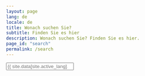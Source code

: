 ```yaml
---
layout: page
lang: de
locale: de
title: Wonach suchen Sie?
subtitle: Finden Sie es hier
description: Wonach suchen Sie? Finden Sie es hier.
page_id: "search"
permalink: /search
---
```


<div class="field has-addons">
    <div class="control is-expanded">
        <input type="search" id="search-input" placeholder="{{ site.data[site.active_lang].strings.search_search-input_placeholder_ready }}" class="input is-large">
    </div>
</div>

<div id="search-results" class="content">
</div>


<script>
    (function() {
        const flexsearchBaseUrl = "https://cdn.jsdelivr.net/gh/nextapps-de/flexsearch@0.8/dist/flexsearch.bundle.min.js";
        const languagePackBaseUrl = "https://cdn.jsdelivr.net/gh/nextapps-de/flexsearch@0.8/dist/lang/";
        
        const allSearchFields = ["document", "section", "content", "url", "date", "category", "tags"];

        const searchInput = document.getElementById('search-input');
        const searchResultsContainer = document.getElementById('search-results');

        // Set initial placeholder and disable the input
        searchInput.placeholder = "{{ site.data[site.active_lang].strings.search_search-input_placeholder_loading }}";
        searchInput.disabled = true;

        const indexes = {};

        // Get the languages string from the custom meta tag
        const languagesMeta = document.querySelector('meta[name="site-languages"]');
        const languages = {};

        if (languagesMeta) {
            const languageCodes = languagesMeta.content.toLowerCase().split(',');
            languageCodes.forEach(code => {
                const trimmedCode = code.trim();
                // Check for the English language code
                if (trimmedCode === 'en') {
                    languages[trimmedCode] = '/search.json';
                } else {
                    languages[trimmedCode] = `/${trimmedCode}/search.json`;
                }
            });
        }

        const currentLang = document.documentElement.lang || Object.keys(languages)[0] || 'en';

        function createIndex(lang, languagePack) {
            return new FlexSearch.Document({
                document: {
                    id: "url",
                    index: allSearchFields,
                    store: allSearchFields
                },
                tokenize: "full",
                encoder: languagePack || FlexSearch.Charset.LatinSoundex,
                cache: true,
                context: true,
                lang: lang
            });
        }

        // Debounce function specifically for the _paq tracking
        function debounce(func, delay) {
            let timeoutId;
            return function(...args) {
                clearTimeout(timeoutId);
                timeoutId = setTimeout(() => {
                    func.apply(this, args);
                }, delay);
            };
        }

        const debouncedTrackSearch = debounce(function() {
            if (typeof _paq !== 'undefined') {
                const query = searchInput.value.trim();
                const resultsCount = searchResultsContainer.querySelectorAll('li').length;
                _paq.push(['trackSiteSearch', query, false, resultsCount]);
            }
        }, 2000); // 2000ms delay for _paq

        async function loadScript(url) {
            return new Promise((resolve, reject) => {
                const script = document.createElement('script');
                script.src = url;
                script.onload = () => resolve();
                script.onerror = () => reject(new Error(`Failed to load script: ${url}`));
                document.head.appendChild(script);
            });
        }

        async function initializeSearch() {
            try {
                // 1. Load the main FlexSearch library.
                await loadScript(flexsearchBaseUrl);

                // 2. Loop through language codes to load language packs and search.json.
                for (const lang of Object.keys(languages)) {
                    try {
                        let languagePack = null;
                        if (lang !== 'en') {
                            // Await the script load before accessing FlexSearch.lang.
                            await loadScript(`${languagePackBaseUrl}${lang}.min.js`);
                            languagePack = FlexSearch.lang[lang] || FlexSearch.Charset.LatinSoundex;
                        }

                        const response = await fetch(languages[lang]);
                        if (!response.ok) {
                            throw new Error(`HTTP error! status: ${response.status}`);
                        }
                        const data = await response.json();

                        const index = createIndex(lang, languagePack);
                        data.forEach(item => {
                            if (item.url) {
                                index.add(item);
                            } else {
                                console.warn(`Item missing URL in ${languages[lang]}, skipping for FlexSearch index:`, item);
                            }
                        });
                        indexes[lang] = index;
                    } catch (error) {
                        console.error(`Error loading data for language "${lang}":`, error);
                        delete languages[lang];
                    }
                }

                if (Object.keys(indexes).length > 0) {
                    searchInput.placeholder = "{{ site.data[site.active_lang].strings.search_search-input_placeholder_ready }}";
                    searchInput.disabled = false;
                    searchInput.addEventListener('input', () => {
                        const query = searchInput.value.trim();
                        if (query.length > 0) {
                            performSearch();
                            debouncedTrackSearch();
                        } else {
                            searchResultsContainer.innerHTML = '';
                        }
                    });
                } else {
                    searchInput.placeholder = "{{ site.data[site.active_lang].strings.search_search-input_placeholder_error }}";
                    searchInput.disabled = true;
                    searchResultsContainer.innerHTML = '<p>Error loading search data. Please check your network connection and reload the page.</p>';
                }
            } catch (error) {
                console.error('Initialization failed:', error);
                searchInput.placeholder = "{{ site.data[site.active_lang].strings.search_search-input_placeholder_error }}";
                searchInput.disabled = true;
                searchResultsContainer.innerHTML = '<p>Search functionality failed to load. Please try again later.</p>';
            }
        }

        initializeSearch();

        function performSearch() {
            const query = searchInput.value.trim();
            if (query.length === 0) {
                searchResultsContainer.innerHTML = '';
                return;
            }
            if (typeof query !== 'string' || query.length === 0) {
                searchResultsContainer.innerHTML = '<p>{{ site.data[site.active_lang].strings.search_resultsContainer_placeholder_queryEmpty }}</p>';
                return;
            }

            let allResults = [];
            const searchOptions = {
                limit: 99,
                suggest: true,
                highlight: {
                    template: '<mark style="background-color: yellow;">$1</mark>',
                    boundary: {
                        before: 50,
                        after: 50,
                        total: 500
                    },
                    merge: true,
                }
            };

            const currentLangIndex = indexes[currentLang];
            if (currentLangIndex) {
                const rawResults = currentLangIndex.search(query, searchOptions);
                rawResults.forEach(fieldResult => {
                    if (fieldResult && fieldResult.result) {
                        fieldResult.result.forEach(r => {
                            const originalDoc = currentLangIndex.get(r.id);
                            if (originalDoc) {
                                const highlightedDoc = { ...originalDoc, highlight: r.highlight, field: fieldResult.field };
                                allResults.push({ id: r.id, doc: highlightedDoc, score: r.score - 1000, lang: currentLang });
                            }
                        });
                    }
                });
            }

            Object.keys(indexes).forEach(lang => {
                if (lang !== currentLang) {
                    const otherLangIndex = indexes[lang];
                    const rawResults = otherLangIndex.search(query, searchOptions);

                    rawResults.forEach(fieldResult => {
                        if (fieldResult && fieldResult.result) {
                            fieldResult.result.forEach(r => {
                                const originalDoc = otherLangIndex.get(r.id);
                                if (originalDoc) {
                                    const highlightedDoc = { ...originalDoc, highlight: r.highlight, field: fieldResult.field };
                                    allResults.push({ id: r.id, doc: highlightedDoc, score: r.score, lang: lang });
                                }
                            });
                        }
                    });
                }
            });

            allResults.sort((a, b) => a.score - b.score);
            displayResults(allResults);
        }

        function displayResults(results) {
            const uniqueResults = [];
            const seenUrls = new Set();
            results.forEach(result => {
                if (result.doc && !seenUrls.has(result.doc.url)) {
                    uniqueResults.push(result);
                    seenUrls.add(result.doc.url);
                }
            });

            if (uniqueResults.length === 0) {
                searchResultsContainer.innerHTML = '<p>{{ site.data[site.active_lang].string.search_resultsContainer_placeholder_queryNoResults }}</p>';
                return;
            }

            let html = '<ul class="search-results-list">';
            uniqueResults.forEach(result => {
                const item = result.doc;
                if (!item) {
                    console.warn('Skipping search result with undefined document:', result);
                    return;
                }

                const title = item.document || 'No Title';
                const url = item.url || '#';
                const sectionContent = item.section || '';
                const mainContent = item.highlight || '';

                html += `
                    <li class="box mb-4">
                        <p><a href="${url}"><strong>${title}</strong></a><br>${sectionContent}</p>
                        <p>${mainContent}</p>
                    </li>
                `;
            });
            html += '</ul>';
            searchResultsContainer.innerHTML = html;
        }
    })();
</script>